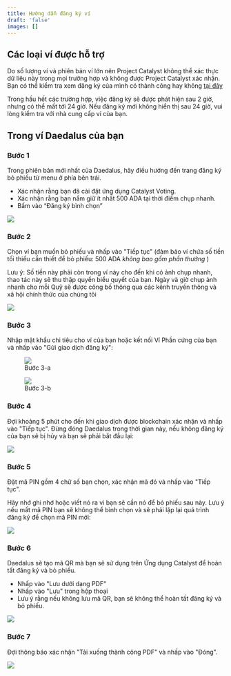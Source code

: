```yaml
---
title: Hướng dẫn đăng ký ví
draft: 'false'
images: []
---
```


## Các loại ví được hỗ trợ

Do số lượng ví và phiên bản ví lớn nên Project Catalyst không thể xác thực dữ liệu này trong mọi trường hợp và không được Project Catalyst xác nhận. Bạn có thể kiểm tra xem đăng ký của mình có thành công hay không [tại đây](https://verify.testnet.projectcatalyst.io/)

Trong hầu hết các trường hợp, việc đăng ký sẽ được phát hiện sau 2 giờ, nhưng có thể mất tới 24 giờ. Nếu đăng ký mới không hiển thị sau 24 giờ, vui lòng kiểm tra với nhà cung cấp ví của bạn.

## Trong ví Daedalus của bạn

### Bước 1

Trong phiên bản mới nhất của Daedalus, hãy điều hướng đến trang đăng ký bỏ phiếu từ menu ở phía bên trái.

- Xác nhận rằng bạn đã cài đặt ứng dụng Catalyst Voting.
- Xác nhận rằng bạn nắm giữ ít nhất 500 ADA tại thời điểm chụp nhanh.
- Bấm vào “Đăng ký bình chọn”

<image src="https://lh4.googleusercontent.com/BfoxzRDCKBpgZacW5VRCOsBYoFjfxFWvMsFbwLFqRRxgzWG3Muz8eJuBic7DaAy39PRJANTPqIdB36o1l-2P8731JZseO0gR8zTL7RlWJstpRC5aeF_IBLP5n2GhpjYwuFqokjVB1wWGJqyacX-uymo"></image>

### Bước 2

Chọn ví bạn muốn bỏ phiếu và nhấp vào "Tiếp tục" (đảm bảo ví chứa số tiền tối thiểu cần thiết để bỏ phiếu: 500 ADA *không bao gồm phần thưởng* )

Lưu ý: Số tiền này phải còn trong ví này cho đến khi có ảnh chụp nhanh, thao tác này sẽ thu thập quyền biểu quyết của bạn. Ngày và giờ chụp ảnh nhanh cho mỗi Quỹ sẽ được công bố thông qua các kênh truyền thông và xã hội chính thức của chúng tôi

<image src="https://lh5.googleusercontent.com/TT7-OXdNM-KQJlsnST1SRnPNEF89e9B2MxiDML3nDBymYZ8-lY_-H1EnfrfQnHnvBXqTNxKbstQwOLu4od1Mq9M0WyZxlcRqnE8FV_kh7CoM89GbEJXwPJAOpKmMqUGPWlbcLxLUsjKn3BgD7Xx9YRM"></image>

### Bước 3

Nhập mật khẩu chi tiêu cho ví của bạn hoặc kết nối Ví Phần cứng của bạn và nhấp vào "Gửi giao dịch đăng ký":

<figure><image src="https://lh4.googleusercontent.com/hNnDsrliOu-pyU5re4vAsKnvJmtvN0Crvf0M-NGDBvrwhAq3f0EUzw3QYTMA8y2-UF1E95uPEKNapNJNnTXK1Gje4nrTsdWX4s_xmfkDJK0VWST1V5EjDYMJbjGQFdpM7b_sbPP7ti4fgB1vL8uSD5M"><figcaption> Bước 3-a</figcaption></image></figure>

<figure><image src="https://lh6.googleusercontent.com/KbJ3RlDrGby5vm3LQ0aswWdtkp0fOSt8C8059z35O1WuKwulw68mV8mSR9CEQRH2VW1gNTbzEIKzIvenVoQBMgBuHQftZc54j7zKtNYLaCu6Sze-zjaefkvE11Vn_ErB33pEuFdN-XKDj1QR9LB2tKQ"><figcaption> Bước 3-b</figcaption></image></figure>

### Bước 4

Đợi khoảng 5 phút cho đến khi giao dịch được blockchain xác nhận và nhấp vào "Tiếp tục". Đừng đóng Daedalus trong thời gian này, nếu không đăng ký của bạn sẽ bị hủy và bạn sẽ phải bắt đầu lại:

<image src="https://lh5.googleusercontent.com/Z6tajlUWnx6GtwcD2zA8m5xqIbq3Mr7IMeqvGBlI5sr-UiE2Fi5gh5l-NyBj_zxq_FR1XyYL0t1BKOYB-Vr_VChyaY5flTgEI916tN9eaTV75ZHGm-agb3MAwzthbcgLnjmjFgFdj2Da7nYEkk1VevM"></image>

### Bước 5

Đặt mã PIN gồm 4 chữ số bạn chọn, xác nhận mã đó và nhấp vào "Tiếp tục".

Hãy nhớ ghi nhớ hoặc viết nó ra vì bạn sẽ cần nó để bỏ phiếu sau này. Lưu ý nếu mất mã PIN bạn sẽ không thể bình chọn và sẽ phải lặp lại quá trình đăng ký để chọn mã PIN mới:

<image src="https://lh5.googleusercontent.com/2VOTVy223kLyfDvegENn5-v1jzVVXdMqKytXv1_a8Mtcw930b3Ll9yqRXDS-VkQ9MrDwr6D2F2NbR0siej5RiwW6ESnlp2djug4eoYM1wLZatwyth1zsFesFErY5mpvOpMDFKP4JwcPzpkOAIJhHNR0"></image>

### Bước 6

Daedalus sẽ tạo mã QR mà bạn sẽ sử dụng trên Ứng dụng Catalyst để hoàn tất đăng ký và bỏ phiếu.

- Nhấp vào "Lưu dưới dạng PDF"
- Nhấp vào "Lưu" trong hộp thoại
- Lưu ý rằng nếu không lưu mã QR, bạn sẽ không thể hoàn tất đăng ký và bỏ phiếu.

<image src="https://lh6.googleusercontent.com/g9sWys6TIiGkQZ-nFTwF7cD0QP9VFHn-pe-AQblhViLIZuGZqFoygavLw8ifcyIZ9dKtEUFUN1Fq9CyP_J3J880bbwYn62h0ZsoPBHss-wvRU-m41MoaX0p9eAN0sy2FLVtD1SVMa9H57FEgtDBB-uw"></image>

### Bước 7

Đợi thông báo xác nhận "Tải xuống thành công PDF" và nhấp vào "Đóng".

<image src="https://lh6.googleusercontent.com/ewc6v9O5SywHAi51ZSepBw5twjkXTdRv95QTNwkTgYkkYn_Qj23xxCdkiVfn3bOKl30Fl_frblhe2JVKX2HELNEkn32ytOMLKiiZ8udl_YgdkhrlycfuLVR3Y7u-lZicCslrYOnIrZatTmuKNc10J4A"></image>
